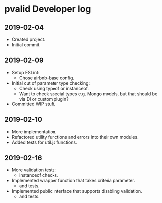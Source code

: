 # pvalid Developer log

## 2019-02-04

- Created project.
- Initial commit.

## 2019-02-09

- Setup ESLint:
  - Chose airbnb-base config.
- Initial cut of parameter type checking:
  - Check using typeof or instanceof.
  - Want to check special types e.g. Mongo models, but that should be via DI or custom plugin?
- Committed WIP stuff.

## 2019-02-10

- More implementation.
- Refactored utility functions and errors into their own modules.
- Added tests for util.js functions.

## 2019-02-16

- More validation tests:
  - instanceof checks.
- Implemented wrapper function that takes criteria parameter.
  - and tests.
- Implemented public interface that supports disabling validation.
  - and tests.


